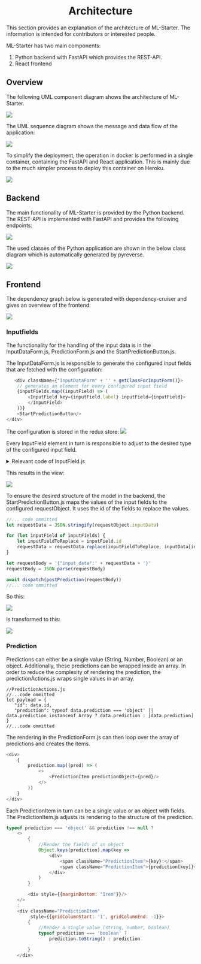 <h1 align="center">
    Architecture
</h1>

This section provides an explanation of the architecture of ML-Starter. The information is intended for contributors or
interested people.

ML-Starter has two main components:

1) Python backend with FastAPI which provides the REST-API.
2) React frontend

## Overview

The following UML component diagram shows the architecture of ML-Starter.

<img src="https://raw.githubusercontent.com/loki344/ml-starter/master/docs/images/architecture.png">

The UML sequence diagram shows the message and data flow of the application:

<img src="https://raw.githubusercontent.com/loki344/ml-starter/master/docs/images/sequence_diagram.png">

To simplify the deployment, the operation in docker is performed in a single container, containing the FastAPI and React
application. This is mainly due to the much simpler process to deploy this container on Heroku.

<img src="https://raw.githubusercontent.com/loki344/ml-starter/master/docs/images/docker_operation.png">

## Backend

The main functionality of ML-Starter is provided by the Python backend. The REST-API is implemented with FastAPI and
provides the following endpoints:

<img src="https://raw.githubusercontent.com/loki344/ml-starter/master/docs/images/rest-endpoints.png">

The used classes of the Python application are shown in the below class diagram which is automatically generated by
pyreverse.

<img src="https://raw.githubusercontent.com/loki344/ml-starter/master/docs/images/classdiagram.png">



## Frontend

The dependency graph below is generated with dependency-cruiser and gives an overview of the frontend:

<img src="https://raw.githubusercontent.com/loki344/ml-starter/master/docs/images/dependencygraph_frontend.png">

### Inputfields

The functionality for the handling of the input data is in the InputDataForm.js, PredictionForm.js and the
StartPredictionButton.js.

The InputDataForm.js is responsible to generate the configured input fields that are fetched with the configuration:

```javascript
   <div className={"InputDataForm" + '' + getClassForInputForm()}>
    // generates an element for every configured input field
    {inputFields.map((inputField) => (
        <InputField key={inputField.label} inputField={inputField}>
        </InputField>
    ))}
    <StartPredictionButton/>
</div>
```

The configuration is stored in the redux store:
<img src="https://raw.githubusercontent.com/loki344/ml-starter/master/docs/images/configInpuFields.png">

Every InputField element in turn is responsible to adjust to the desired type of the configured input field.

<details><summary>Relevant code of InputField.js</summary>
   <p>

   ```javascript
let htmlTag
switch (type) {

    case 'image':
        htmlTag = (
            <div style={{textAlign: 'center'}}>
                <label className="InputLabel">{label}</label>
                <input onChange={async (event) => {
                    if (!validateFile(event.target.files[0])) {
                        Notiflix.Notify.Failure("File format not allowed")
                        setFileName('Allowed formats: jpg, jpeg, png')
                        setTextColor('red')
                        event.target.value = null
                        return
                    }
                    setTextColor('black')
                    dispatch(addData(id, await toBase64(event.target.files[0])))
                    setFileName(event.target.files[0] !== undefined ? event.target.files[0].name.substring(0, 30) : 'No file chosen')
                }} type="file" accept="image/*" id="actual-btn" hidden/>
                <br/>
                <label className="FileLabel" htmlFor="actual-btn">Choose File</label>
                <br/>
                <br/>
                <div id="file-chosen" style={{color: textColor}}>{fileName}</div>
                <img style={{marginTop: "2rem", width: "auto", maxHeight: "30rem"}} src={fileData}/>
            </div>)
        break

    case 'number':
        htmlTag = (
            <div style={{marginBottom: '1.5rem'}}>
                <label className="InputLabel">{label}</label>
                <input className="InputField" type="number" step="any"
                       onChange={(event) => dispatch(addData(id, event.target.value))}/>
            </div>

        )
        break

    case 'str':
        htmlTag = (
            <div style={{marginBottom: '1.5rem'}}>
                <label className="InputLabel">{label}</label>
                <input className="InputField" type="text"
                       onChange={(event) => dispatch(addData(id, event.target.value))}/>
            </div>
        )
        break
    default:
        return <p>The configured type of the input field is not supported. Type: {type}</p>
}

return (<>{htmlTag}</>)
   ```

   </p>
   </details>

This results in the view:

<img src="https://raw.githubusercontent.com/loki344/ml-starter/master/docs/images/generatedinputfields.png">

To ensure the desired structure of the model in the backend, the StartPredictionButton.js maps the values of the input
fields to the configured requestObject. It uses the id of the fields to replace the values.

```javascript
//... code ommitted
let requestData = JSON.stringify(requestObject.inputData)

for (let inputField of inputFields) {
    let inputFieldToReplace = inputField.id
    requestData = requestData.replace(inputFieldToReplace, inputData[inputField.id])
}

let requestBody = '{"input_data":' + requestData + '}'
requestBody = JSON.parse(requestBody)

await dispatch(postPrediction(requestBody))
//... code ommitted
```

So this:

<img src="https://raw.githubusercontent.com/loki344/ml-starter/master/docs/images/requestObjectRaw.png">

Is transformed to this:

<img src="https://raw.githubusercontent.com/loki344/ml-starter/master/docs/images/requestbody.png">

### Prediction

Predictions can either be a single value (String, Number, Boolean) or an object. Additionally, these predictions can be
wrapped inside an array. In order to reduce the complexity of rendering the prediction, the predictionActions.js wraps
single values in an array.

```javascript'
//PredictionActions.js
//...code ommitted
let payload = {
   "id": data.id,
   "prediction": typeof data.prediction === 'object' || data.prediction instanceof Array ? data.prediction : [data.prediction]
}
//...code ommitted
```

The rendering in the PredictionForm.js can then loop over the array of predictions and creates the items.

```javascript
<div>
    {
        prediction.map((pred) => (
            <>
                <PredictionItem predictionObject={pred}/>
            </>
        ))
    }
</div>
```

Each PredictionItem in turn can be a single value or an object with fields. The PredictionItem.js adjusts its rendering to the structure of the prediction.

```javascript
typeof prediction === 'object' && prediction !== null ?
    <>
        {
            //Render the fields of an object
            Object.keys(prediction).map(key =>
                <div>
                    <span className="PredictionItem">{key}:</span>
                    <span className="PredictionItem">{prediction[key]}</span>
                </div>
            )
        }

        <div style={{marginBottom: "1rem"}}/>
    </>
    :
    <div className="PredictionItem"
         style={{gridColumnStart: '1', gridColumnEnd: -1}}>
        {
            //Render a single value (string, number, boolean)
            typeof prediction === 'boolean' ?
                prediction.toString() : prediction

        }
    </div>
```
